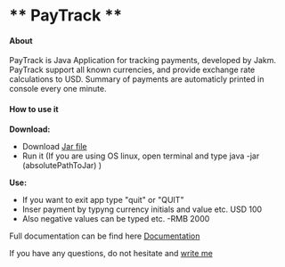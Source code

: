# ** PayTrack **

#### **About**
PayTrack is Java Application for tracking payments, developed by Jakm. PayTrack support all known currencies, and provide exchange rate calculations to USD. Summary of payments are automaticly printed in console every one minute. 

#### **How to use it**

**Download:**
+ Download [Jar file] 
+ Run it (If you are using OS linux, open terminal and type java -jar (absolutePathToJar) )

**Use:** 	
+ If you want to exit app type "quit" or "QUIT"
+ Inser payment by typyng currency initials and value etc. 	USD 100 
+ Also negative values can be typed etc.  -RMB 2000


Full documentation can be find here [Documentation] 


If you have any questions, do not hesitate and [write me](mailto://matus.jakub@yahoo.com)


[Documentation]: <http://paytrack.wz.sk/>
[Jar file]: <https://github.com/JacobMath/PayTrack/raw/master/PayTrack-1.0-SNAPSHOT-jar-with-dependencies.jar>
